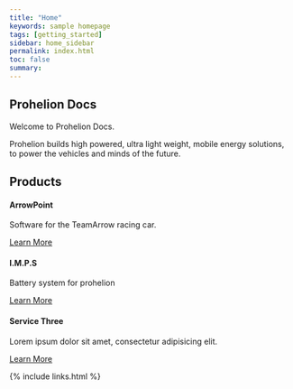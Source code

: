 ```yaml
---
title: "Home"
keywords: sample homepage
tags: [getting_started]
sidebar: home_sidebar
permalink: index.html
toc: false
summary: 
---
```


## Prohelion Docs

Welcome to Prohelion Docs.

Prohelion builds high powered, ultra light weight, mobile energy solutions, to power the vehicles and minds of the future.

<div class="row">
        <div class="col-lg-12">
            <h2 class="page-header">Products</h2>
        </div>
        <div class="col-md-4 col-sm-6">
            <div class="panel panel-default text-center">
                <div class="panel-heading">
                    <span class="fa-stack fa-5x">
                          <i class="fa fa-circle fa-stack-2x text-primary"></i>
                          <i class="fa fa-car fa-stack-1x fa-inverse"></i>
                    </span>
                </div>
                <div class="panel-body">
                    <h4>ArrowPoint</h4>
                    <p>Software for the TeamArrow racing car.</p>
                    <a href="ArrowAndroid_Overview.html" class="btn btn-primary">Learn More</a>
                </div>
            </div>
        </div>
        <div class="col-md-4 col-sm-6">
            <div class="panel panel-default text-center">
                <div class="panel-heading">
                    <span class="fa-stack fa-5x">
                          <i class="fa fa-circle fa-stack-2x text-primary"></i>
                          <i class="fa fa-battery-three-quarters fa-stack-1x fa-inverse"></i>
                    </span>
                </div>
                <div class="panel-body">
                    <h4>I.M.P.S</h4>
                    <p>Battery system for prohelion</p>
                    <a href="#" class="btn btn-primary">Learn More</a>
                </div>
            </div>
        </div>
        <div class="col-md-4 col-sm-6">
            <div class="panel panel-default text-center">
                <div class="panel-heading">
                    <span class="fa-stack fa-5x">
                          <i class="fa fa-circle fa-stack-2x text-primary"></i>
                          <i class="fa fa-support fa-stack-1x fa-inverse"></i>
                    </span>
                </div>
                <div class="panel-body">
                    <h4>Service Three</h4>
                    <p>Lorem ipsum dolor sit amet, consectetur adipisicing elit.</p>
                    <a href="#" class="btn btn-primary">Learn More</a>
                </div>
            </div>
        </div>
    </div>


{% include links.html %}
